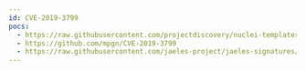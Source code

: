 ```yaml
---
id: CVE-2019-3799
pocs:
  - https://raw.githubusercontent.com/projectdiscovery/nuclei-templates/master/cves/2019/CVE-2019-3799.yaml
  - https://github.com/mpgn/CVE-2019-3799
  - https://raw.githubusercontent.com/jaeles-project/jaeles-signatures/master/cves/spring-cloud-path-traversal-cve-2019-3799.yaml  - https://raw.githubusercontent.com/rapid7/metasploit-framework/master/modules/auxiliary/scanner/http/springcloud_traversal.rb
---
```

